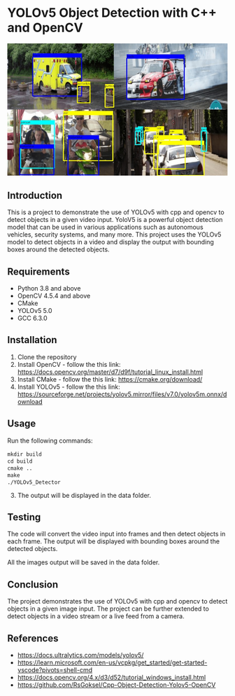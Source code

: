 

# YOLOv5 Object Detection with C++ and OpenCV

![yolov5](./build/output.jpg)

## Introduction


This is a project to demonstrate the use of YOLOv5 with cpp and opencv to detect objects in a given video input.
YoloV5 is a powerful object detection model that can be used in various applications such as autonomous vehicles, security systems, and many more.
This project uses the YOLOv5 model to detect objects in a video and display the output with bounding boxes around the detected objects.

## Requirements

- Python 3.8 and above
- OpenCV 4.5.4 and above
- CMake
- YOLOv5 5.0
- GCC 6.3.0


## Installation

1. Clone the repository
2. Install OpenCV - follow the this link: 
    https://docs.opencv.org/master/d7/d9f/tutorial_linux_install.html
3. Install CMake - follow the this link: 
    https://cmake.org/download/
4. Install YOLOv5 - follow the this link: 
    https://sourceforge.net/projects/yolov5.mirror/files/v7.0/yolov5m.onnx/download




## Usage


Run the following commands:
```
mkdir build
cd build
cmake ..
make
./YOLOv5_Detector
```
3. The output will be displayed in the data folder.


## Testing

The code will convert the video input into frames and then detect objects in each frame. The output will be displayed with bounding boxes around the detected objects.

All the images output will be saved in the data folder.



## Conclusion
The project demonstrates the use of YOLOv5 with cpp and opencv to detect objects in a given image input. The project can be further extended to detect objects in a video stream or a live feed from a camera. 

## References

- https://docs.ultralytics.com/models/yolov5/
- https://learn.microsoft.com/en-us/vcpkg/get_started/get-started-vscode?pivots=shell-cmd
- https://docs.opencv.org/4.x/d3/d52/tutorial_windows_install.html
- https://github.com/RsGoksel/Cpp-Object-Detection-Yolov5-OpenCV
